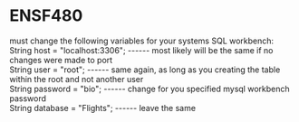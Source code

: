 # ENSF480

must change the following variables for your systems SQL workbench:  
String host = "localhost:3306";   ------ most likely will be the same if no changes were made to port  
String user = "root";             ------ same again, as long as you creating the table within the root and not another user  
String password = "bio";          ------ change for you specified mysql workbench password  
String database = "Flights";      ------ leave the same  
